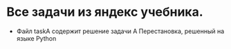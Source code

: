 # Все задачи из яндекс учебника.

- Файл taskA содержит решение задачи А Перестановка, решенный на языке Python